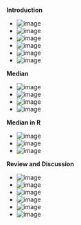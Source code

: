 **Introduction**
- ![image](https://github.com/user-attachments/assets/f136b898-2ee1-4b2e-bc1c-756aa4d8ca10)
- ![image](https://github.com/user-attachments/assets/9351f428-182d-4be4-914a-d570fe0bcb8b)
- ![image](https://github.com/user-attachments/assets/35d65488-984e-4a67-aa6b-d623d6b9f289)
- ![image](https://github.com/user-attachments/assets/e59a23f8-c73e-48c4-869c-d3cfe08676d2)
- ![image](https://github.com/user-attachments/assets/a9e3f7b6-d377-4d09-9855-b57625204f67)
- ![image](https://github.com/user-attachments/assets/f382f55f-87a6-45cc-9cc3-d34e42379a20)

**Median**
- ![image](https://github.com/user-attachments/assets/7ceb83d6-47cb-41bf-85ef-3754f3bedee0)
- ![image](https://github.com/user-attachments/assets/1799ca44-28be-4750-a9d8-f6839e940e51)
- ![image](https://github.com/user-attachments/assets/9bd5509c-8be7-403d-91f6-8c93ab8e07e9)
- ![image](https://github.com/user-attachments/assets/f333827a-c2c4-4753-a740-135fced8a8da)

**Median in R**
- ![image](https://github.com/user-attachments/assets/1f9ce42f-0b43-445f-b849-e229448b4a6e)
- ![image](https://github.com/user-attachments/assets/ba7deb8c-eac6-467e-b9e6-cf7fbefc4050)
- ![image](https://github.com/user-attachments/assets/ebe7ee5b-450a-44cc-91bb-13cc5d2a0615)

**Review and Discussion**
- ![image](https://github.com/user-attachments/assets/9dd01718-6d66-4556-980b-4596b2daea09)
- ![image](https://github.com/user-attachments/assets/df01045c-771a-4a71-a343-917ca61fef45)
- ![image](https://github.com/user-attachments/assets/a90a54f3-2f6b-489f-8404-78cf001ab955)
- ![image](https://github.com/user-attachments/assets/d1a76ffb-7330-4fca-8c2f-ddf4772d3b91)
- ![image](https://github.com/user-attachments/assets/12dd27a8-e450-439d-9806-41de0a038ac6)
- ![image](https://github.com/user-attachments/assets/2c9b6a68-ea00-48d8-a6ea-a2a6451de68e)


